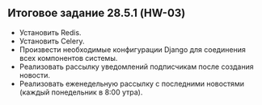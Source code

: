## Итоговое задание 28.5.1 (HW-03)
- Установить Redis.
- Установить Celery.
- Произвести необходимые конфигурации Django для соединения всех компонентов системы.
- Реализовать рассылку уведомлений подписчикам после создания новости.
- Реализовать еженедельную рассылку с последними новостями (каждый понедельник в 8:00 утра).